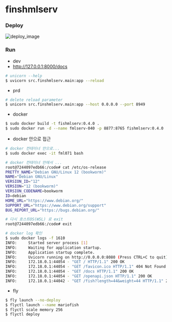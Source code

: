 # finshmlserv

### Deploy
![deploy_image](https://github.com/user-attachments/assets/aa0556f8-1873-4adc-af03-69b0a1a69eb4)

### Run
- dev
- http://127.0.0.1:8000/docs
```bash
# unicorn --help
$ uvicorn src.finshmlserv.main:app --reload

```
- prd
```bash
# delete reload parameter
$ unicorn src.finshmlserv.main:app --host 0.0.0.0 --port 8949
```

- docker
```bash
$ sudo docker build -t fishmlserv:0.4.0 .
$ sudo docker run -d --name fmlserv-040 -p 8877:8765 fishmlserv:0.4.0
```

- docker 안으로 접근
```bash
# docker 컨테이너 안으로...
$ sudo docker exec -it fml071 bash

# docker 컨테이너 안에서 ...
root@7244097edb66:/code# cat /etc/os-release
PRETTY_NAME="Debian GNU/Linux 12 (bookworm)"
NAME="Debian GNU/Linux"
VERSION_ID="12"
VERSION="12 (bookworm)"
VERSION_CODENAME=bookworm
ID=debian
HOME_URL="https://www.debian.org/"
SUPPORT_URL="https://www.debian.org/support"
BUG_REPORT_URL="https://bugs.debian.org/"

# 다시 호스트OS(WSL) 로 exit
root@7244097edb66:/code# exit

# docker log 확인
$ sudo docker logs -f 1610
INFO:     Started server process [1]
INFO:     Waiting for application startup.
INFO:     Application startup complete.
INFO:     Uvicorn running on http://0.0.0.0:8080 (Press CTRL+C to quit)
INFO:     172.18.0.1:44054 - "GET / HTTP/1.1" 200 OK
INFO:     172.18.0.1:44054 - "GET /favicon.ico HTTP/1.1" 404 Not Found
INFO:     172.18.0.1:44054 - "GET /docs HTTP/1.1" 200 OK
INFO:     172.18.0.1:44054 - "GET /openapi.json HTTP/1.1" 200 OK
INFO:     172.18.0.1:44042 - "GET /fish?length=44&weight=44 HTTP/1.1" 200 OK
```

- fly
```bash
$ fly launch --no-deploy
$ flyctl launch --name mariofish
$ flyctl scale memory 256
$ flyctl deploy
```
